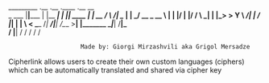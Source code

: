 _________ .__       .__                 .____    .__        __    
\_   ___ \|__|_____ |  |__   ___________|    |   |__| ____ |  | __
/    \  \/|  \____ \|  |  \_/ __ \_  __ \    |   |  |/    \|  |/ /
\     \___|  |  |_> >   Y  \  ___/|  | \/    |___|  |   |  \    < 
 \______  /__|   __/|___|  /\___  >__|  |_______ \__|___|  /__|_ \
        \/   |__|        \/     \/              \/       \/     \/

                        Made by: Giorgi Mirzashvili aka Grigol Mersadze
                        
Cipherlink allows users to create their own custom languages (ciphers) which can be automatically translated and shared via cipher key

